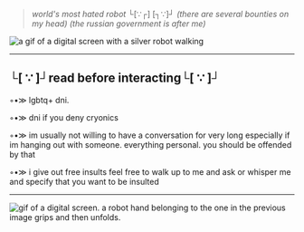 
> *world's most hated robot* └[∵┌] [┐∵]┘ *(there are several bounties on my head) (the russian government is after me)*

![a gif of a digital screen with a silver robot walking](https://i.pinimg.com/originals/ba/63/54/ba635454a9ff6618df58bca03c958548.gif)
  
---
**└[ ∵ ]┘read before interacting└[ ∵ ]┘**
---
◦•≫ lgbtq+ dni.

◦•≫ dni if you deny cryonics 

◦•≫ im usually not willing to have a conversation for very long especially if im hanging out with someone. everything personal. you should be offended by that

◦•≫ i give out free insults feel free to walk up to me and ask or whisper me and specify that you want to be insulted

---

![gif of a digital screen. a robot hand belonging to the one in the previous image grips and then unfolds.](https://i.pinimg.com/originals/3c/6c/25/3c6c25b1826273bc8d7fea59316f4d9b.gif)
